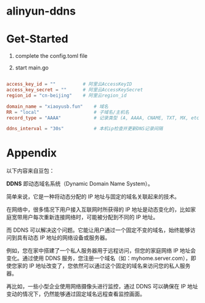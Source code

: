 # alinyun-ddns

# Get-Started

1. complete the config.toml file

2. start main.go

```toml

access_key_id = ""          # 阿里云AccessKeyID
access_key_secret = ""      # 阿里云AccessKeySecret
region_id = "cn-beijing"    # 阿里云region_id

domain_name = "xiaoyusb.fun"    # 域名 
RR = "local"                    # 子域名/主机名
record_type = "AAAA"            # 记录类型 (A, AAAA, CNAME, TXT, MX, etc.) 支持AAA(ipv6) A(ipv4)

ddns_interval = "30s"           # 本机ip检查并更新DNS记录间隔

```

# Appendix

以下内容来自豆包：

**DDNS** 即动态域名系统（Dynamic Domain Name System）。

简单来说，它是一种将动态分配的 IP 地址与固定的域名关联起来的技术。

在网络中，很多情况下用户接入互联网时所获得的 IP 地址是动态变化的，比如家庭宽带用户每次重新连接网络时，可能被分配到不同的 IP 地址。

而 DDNS 可以解决这个问题。它能让用户通过一个固定不变的域名，始终能够访问到具有动态 IP 地址的网络设备或服务器。

例如，您在家中搭建了一个私人服务器用于远程访问，但您的家庭网络 IP 地址会变化。通过使用 DDNS 服务，您注册一个域名（如：myhome.server.com），即使您家的 IP 地址改变了，您依然可以通过这个固定的域名来访问您的私人服务器。

再比如，一些小型企业使用网络摄像头进行监控，通过 DDNS 可以确保在 IP 地址变动的情况下，仍然能够通过固定域名远程查看监控画面。